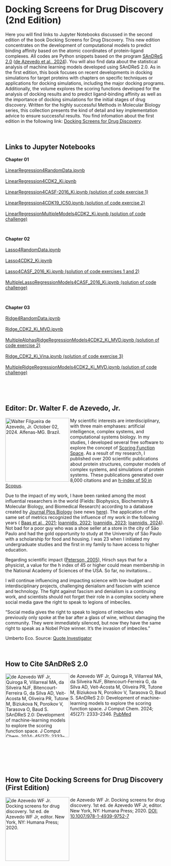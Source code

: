 # Docking Screens for Drug Discovery (2nd Edition)

Here you will find links to Jupyter Notebooks discussed in the second edition of the book Docking Screens for Drug Discovery. This new edition concentrates on the development of computational models to predict binding affinity based on the atomic coordinates of protein-ligand complexes. All codes are Python snippets based on the program [SAnDReS 2.0](https://github.com/azevedolab/sandres#readme) ([de Azevedo et al., 2024](https://doi.org/10.1002/jcc.27449)). You will also find data about the statistical analysis of machine learning models developed using SAnDReS 2.0.
As in the first edition, this book focuses on recent developments in docking simulations for target proteins with chapters on specific techniques or applications for docking simulations, including the major docking programs. Additionally, the volume explores the scoring functions developed for the analysis of docking results and to predict ligand-binding affinity as well as the importance of docking simulations for the initial stages of drug discovery. Written for the highly successful Methods in Molecular Biology series, this collection presents the kind of detail and key implementation advice to ensure successful results. You find infomation about the first edition in the following link: [Docking Screens for Drug Discovery](https://link.springer.com/book/10.1007/978-1-4939-9752-7).
<P>&nbsp;</P>
<H2>Links to Jupyter Notebooks</H2>
<B>Chapter 01</B>
<br> </br>
<a href = "https://github.com/azevedolab/Docking/blob/main/LinearRegression4RandomData.ipynb" title = "LinearRegression4RandomData.ipynb">LinearRegression4RandomData.ipynb</a>
<br> </br>
<a href = "https://github.com/azevedolab/Docking/blob/main/LinearRegression4CDK2_Ki.ipynb" title = "LinearRegression4CDK2_Ki.ipynb">LinearRegression4CDK2_Ki.ipynb</a>
<br> </br>
<a href = "https://github.com/azevedolab/Docking/blob/main/LinearRegression4CASF_2016_Ki.ipynb" title = "LinearRegression4CASF-2016_Ki.ipynb (solution of code exercise 1)">LinearRegression4CASF-2016_Ki.ipynb (solution of code exercise 1)</a>
<br> </br>
<a href = "https://github.com/azevedolab/Docking/blob/main/LinearRegression4CDK19_IC50.ipynb" title = "LinearRegression4CDK19_IC50.ipynb (solution of code exercise 2)">LinearRegression4CDK19_IC50.ipynb (solution of code exercise 2)</a>
<br> </br>
<a href = "https://github.com/azevedolab/Docking/blob/main/LinearRegressionMultipleModels4CDK2_Ki.ipynb" title = "LinearRegressionMultipleModels4CDK2_Ki.ipynb (solution of code challenge)">LinearRegressionMultipleModels4CDK2_Ki.ipynb (solution of code challenge)</a>
<P>&nbsp;</P>
<B>Chapter 02</B>
<br> </br>
<a href = "https://colab.research.google.com/drive/1tqYnH5LtzWhrnEKpFJ-zSXWhkfeSfseQ?usp=sharing" title = "Lasso4RandomData.ipynb">Lasso4RandomData.ipynb</a>
<br> </br>
<a href = "https://colab.research.google.com/drive/1hQ_0doz3vj7tl5RWIpkcytTm_BAvZgUP?usp=sharing" title = "Lasso4CDK2_Ki.ipynb">Lasso4CDK2_Ki.ipynb</a>
<br> </br>
<a href = "https://colab.research.google.com/drive/1dlDgSBNtyWcKRvAvnTALisZlbIdObxsH?usp=sharing" title = "Lasso4CASF_2016_Ki.ipynb (solution of code exercises 1 and 2)">Lasso4CASF_2016_Ki.ipynb (solution of code exercises 1 and 2)</a>
<br> </br>
<a href = "https://colab.research.google.com/drive/1lf3Rd7Bvdgpm1KkNzViJ2AuvJtnBQ_Z7?usp=sharing" title = "MultipleLassoRegressionModels4CASF_2016_Ki.ipynb (solution of code challenge)">MultipleLassoRegressionModels4CASF_2016_Ki.ipynb (solution of code challenge)</a>
<P>&nbsp;</P>
<B>Chapter 03</B>
<br> </br>
<a href = "https://colab.research.google.com/drive/1a5syzJWAEO_crvrnz4tcFafYtPh0d01x?usp=sharing" title = "Ridge4RandomData.ipynb">Ridge4RandomData.ipynb</a>
<br> </br>
<a href = "https://colab.research.google.com/drive/1Cfqn-mGO7mX6rJjPp7ytALGFIrar7CYH?usp=sharing" title = "Ridge_CDK2_Ki_MVD.ipynb">Ridge_CDK2_Ki_MVD.ipynb</a>
<br> </br>
<a href = "https://colab.research.google.com/drive/1V9OAYlhlf8fU4XDnko2DG7hP0vUhRtat?usp=sharing" title = "MultipleAlphasRidgeRegressionModels4CDK2_Ki_MVD.ipynb (solution of code exercise 2)">MultipleAlphasRidgeRegressionModels4CDK2_Ki_MVD.ipynb (solution of code exercise 2)</a>
<br> </br>
<a href = "https://colab.research.google.com/drive/1EjmsKkKPLqYILR__HAv1UP3ccGFnCCwC?usp=sharing" title = "Ridge_CDK2_Ki_Vina.ipynb (solution of code exercise 3)">Ridge_CDK2_Ki_Vina.ipynb (solution of code exercise 3)</a>
<br> </br>
<a href = "https://colab.research.google.com/drive/1abT2J90I9WFG6WzGfEhjqomlTuLxUpfb?usp=sharing" title = "MultipleRidgeRegressionModels4CDK2_Ki_MVD.ipynb (solution of code challenge)">MultipleRidgeRegressionModels4CDK2_Ki_MVD.ipynb (solution of code challenge)</a>
<P>&nbsp;</P>  
<P>&nbsp;</P>
<H2>Editor: Dr. Walter F. de Azevedo, Jr.</H2>
<img src="https://drive.usercontent.google.com/download?id=1ao9REI0b_bCbjDy2pu4k3Tbr35LCB5Qt&export=view&authuser=0" width=200 align=left title="Walter Filgueira de Azevedo, Jr. October 02, 2024. Alfenas-MG. Brazil."></a>
<P>
My scientific interests are interdisciplinary, with three main emphases: artificial intelligence, complex systems, and computational systems biology. In my studies, I developed several free software to explore the concept of <a href = "https://www.eurekaselect.com/article/84362" title = "Heck GS, Pintro VO, Pereira RR, de Ávila MB, Levin NMB, de Azevedo WF. Supervised Machine Learning Methods Applied to Predict Ligand- Binding Affinity. Curr Med Chem. 2017;24(23):2459-2470.">Scoring Function Space</a>. As a result of my research, I published over 200 scientific publications about protein structures, computer models of complex systems, and simulations of protein systems. These publications generated over 8,000 citations and an <a href = "https://www.scopus.com/authid/detail.uri?authorId=7006435557" title = "de Azevedo Junior, Walter Filgueira. Scopus ID: 7006435557">h-index of 50 in Scopus</a>.   

Due to the impact of my work, I have been ranked among the most influential researchers in the world (Fields: Biophysics, Biochemistry & Molecular Biology, and Biomedical Research) according to a database created by <a href = "https://pubmed.ncbi.nlm.nih.gov/33064726/" title = "Ioannidis JPA, Boyack KW, Baas J. Updated science-wide author databases of standardized citation indicators. PLoS Biol. 2020 Oct 16;18(10):e3000918. doi: 10.1371/journal.pbio.3000918. PMID: 33064726; PMCID: PMC7567353.">Journal Plos Biology</a> (see news <a href = "https://www.pucrs.br/en/blog/research-database-includes-7-pucrs-professors-among-most-influential-in-the-world/" title = "Research database includes 7 PUCRS professors among most influential in the world">here</a>). The application of the same set of metrics recognized the influence of my work in the following years (
<a href = "https://elsevier.digitalcommonsdata.com/datasets/btchxktzyw/3" title = "August 2021 data-update for Updated science-wide author databases of standardized citation indicators">Baas et al., 2021</a>; <a href = "https://elsevier.digitalcommonsdata.com/datasets/btchxktzyw/4" title = "September 2022 data-update for Updated science-wide author databases of standardized citation indicators">Ioannidis, 2022</a>; <a href = "https://elsevier.digitalcommonsdata.com/datasets/btchxktzyw/6" title = "October 2023 data-update for Updated science-wide author databases of standardized citation indicators">Ioannidis, 2023</a>; <a href = "https://elsevier.digitalcommonsdata.com/datasets/btchxktzyw/7" title = "August 2024 data-update for Updated science-wide author databases of standardized citation indicators">Ioannidis, 2024</a>). Not bad for a poor guy who was a shoe seller at a store in the city of São Paulo and had the gold opportunity to study at the University of São Paulo with a scholarship for food and housing. I was 23 when I initiated my undergraduate studies and the first in my family to have access to higher education.

Regarding scientific impact (<a href = "https://www.sciencenews.org/article/rating-researchers" title = "Rating Researchers">Peterson, 2005</a>), Hirsch says that for a physicist, a value for the h index of 45 or higher could mean membership in the National Academy of Sciences of the USA. So far, no invitations...

I will continue influencing and impacting science with low-budget and interdisciplinary projects, challenging denialism and fascism with science and technology. The fight against fascism and denialism is a continuing work, and scientists should not forget their role in a complex society where social media gave the right to speak to legions of imbeciles.

“Social media gives the right to speak to legions of imbeciles who previously only spoke at the bar after a glass of wine, without damaging the community. They were immediately silenced, but now they have the same right to speak as a Nobel Prize winner. It’s the invasion of imbeciles.”

Umberto Eco. Source: <a href = "https://quoteinvestigator.com/2024/03/21/social-media/" title = "Quote Origin: Social Media Gives the Right To Speak To Legions of Imbeciles Who Previously Only Spoke in Bars After Drinking">Quote Investigator</a>
</P>
<P>&nbsp;</P>
<H2>How to Cite SAnDReS 2.0</H2>
<a href = "https://pubmed.ncbi.nlm.nih.gov/38900052/" title = "de Azevedo WF Jr, Quiroga R, Villarreal MA, da Silveira NJF, Bitencourt-Ferreira G, da Silva AD, Veit-Acosta M, Oliveira PR, Tutone M, Biziukova N, Poroikov V, Tarasova O, Baud S. SAnDReS 2.0: Development of machine-learning models to explore the scoring function space. J Comput Chem. 2024; 45(27): 2333–2346">
<img src="https://drive.usercontent.google.com/download?id=15c74Ezhm8CEciT8ZTK1tpVR6v3cZzsXT&export=view&authuser=0" width=200 align=left title="de Azevedo WF Jr, Quiroga R, Villarreal MA, da Silveira NJF, Bitencourt-Ferreira G, da Silva AD, Veit-Acosta M, Oliveira PR, Tutone M, Biziukova N, Poroikov V, Tarasova O, Baud S. SAnDReS 2.0: Development of machine-learning models to explore the scoring function space. J Comput Chem. 2024; 45(27): 2333–2346"></a>
<P>
de Azevedo WF Jr, Quiroga R, Villarreal MA, da Silveira NJF, Bitencourt-Ferreira G, da Silva AD, Veit-Acosta M, Oliveira PR, Tutone M, Biziukova N, Poroikov V, Tarasova O, Baud S. SAnDReS 2.0: Development of machine-learning models to explore the scoring function space. J Comput Chem. 2024; 45(27): 2333–2346. <a href = "https://pubmed.ncbi.nlm.nih.gov/38900052/" title = "de Azevedo WF Jr, Quiroga R, Villarreal MA, da Silveira NJF, Bitencourt-Ferreira G, da Silva AD, Veit-Acosta M, Oliveira PR, Tutone M, Biziukova N, Poroikov V, Tarasova O, Baud S. SAnDReS 2.0: Development of machine-learning models to explore the scoring function space. J Comput Chem. 2024; 45(27): 2333–2346.">PubMed</a>
</P>
<P>&nbsp;</P>
<P>&nbsp;</P>
<P>&nbsp;</P>
<P>&nbsp;</P>
<P>&nbsp;</P>
<H2>How to Cite Docking Screens for Drug Discovery (First Edition)</H2>
<a href = "https://doi.org/10.1007/978-1-4939-9752-7" title = "de Azevedo WF Jr. Docking screens for drug discovery. 1st ed. de Azevedo WF Jr, editor. New York, NY: Humana Press; 2020.">
<img src="https://drive.usercontent.google.com/download?id=1-zRNG6okT_n2AbyzzNOnNBqov8NA-5wX&export=view&authuser=0" width=200 align=left title="de Azevedo WF Jr. Docking screens for drug discovery. 1st ed. de Azevedo WF Jr, editor. New York, NY: Humana Press; 2020."></a>
<P>
de Azevedo WF Jr. Docking screens for drug discovery. 1st ed. de Azevedo WF Jr, editor. New York, NY: Humana Press; 2020. <a href = "https://doi.org/10.1007/978-1-4939-9752-7" title = "e Azevedo WF Jr. Docking screens for drug discovery. 1st ed. de Azevedo WF Jr, editor. New York, NY: Humana Press; 2020.">DOI: 10.1007/978-1-4939-9752-7</a>
</P>
